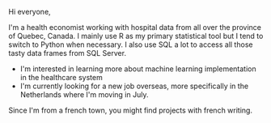 Hi everyone,

I'm a health economist working with hospital data from all over the province of Quebec, Canada.
I mainly use R as my primary statistical tool but I tend to switch to Python when necessary.
I also use SQL a lot to access all those tasty data frames from SQL Server.

* I'm interested in learning more about machine learning implementation in the healthcare system
* I'm currently looking for a new job overseas, more specifically in the Netherlands where I'm moving in July.

Since I'm from a french town, you might find projects with french writing.
